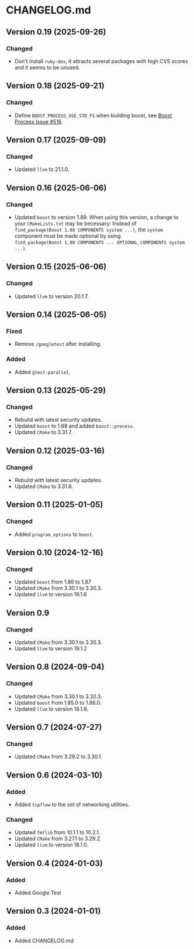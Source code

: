 # CHANGELOG.md

## Version 0.19 (2025-09-26)
### Changed
- Don't install `ruby-dev`, it attracts several packages with high CVS scores and it seems to be unused.

## Version 0.18 (2025-09-21)
### Changed
- Define `BOOST_PROCESS_USE_STD_FS` when building boost, see [Boost Process Issue \#516](https://github.com/boostorg/process/issues/516).

## Version 0.17 (2025-09-09)
### Changed
- Updated `llvm` to 21.1.0.

## Version 0.16 (2025-06-06)
### Changed
- Updated `boost` to version 1.89. When using this version, a change to your `CMakeLists.txt` may be becessary: Instead of <br> `find_package(Boost 1.88 COMPONENTS system ...)`, the `system` component must be made optional by using <br> `find_package(Boost 1.88 COMPONENTS ... OPTIONAL_COMPONENTS system ...)`.

## Version 0.15 (2025-06-06)
### Changed
- Updated `llvm` to version 20.1.7.

## Version 0.14 (2025-06-05)
### Fixed
- Remove `/googletest` after installing.
### Added
- Added `gtest-parallel`.

## Version 0.13 (2025-05-29)
### Changed
- Rebuild with latest security updates.
- Updated `boost` to 1.88 and added `boost::process`.
- Updated `CMake` to 3.31.7.

## Version 0.12 (2025-03-16)
### Changed
- Rebuild with latest security updates.
- Updated `CMake` to 3.31.6.

## Version 0.11 (2025-01-05)
### Changed
- Added `program_options` to `boost`.

## Version 0.10 (2024-12-16)
### Changed
- Updated `boost` from 1.86 to 1.87
- Updated `CMake` from 3.30.1 to 3.30.3.
- Updated `llvm` to version 19.1.6

## Version 0.9
### Changed
- Updated `CMake` from 3.30.1 to 3.30.3.
- Updated `llvm` to version 19.1.2

## Version 0.8 (2024-09-04)
### Changed
- Updated `CMake` from 3.30.1 to 3.30.3.
- Updated `boost` from 1.85.0 to 1.86.0.
- Updated `llvm` to version 18.1.8.

## Version 0.7 (2024-07-27)
### Changed
- Updated `CMake` from 3.29.2 to 3.30.1.

## Version 0.6 (2024-03-10)
### Added
- Added `tcpflow` to the set of networking utilities.
### Changed
- Updated `fmtlib` from 10.1.1 to 10.2.1.
- Updated `CMake` from 3.27.1 to 3.29.2.
- Updated `llvm` to version 18.1.0.

## Version 0.4 (2024-01-03)
### Added

- Added Google Test

## Version 0.3 (2024-01-01)
### Added

- Added CHANGELOG.md
